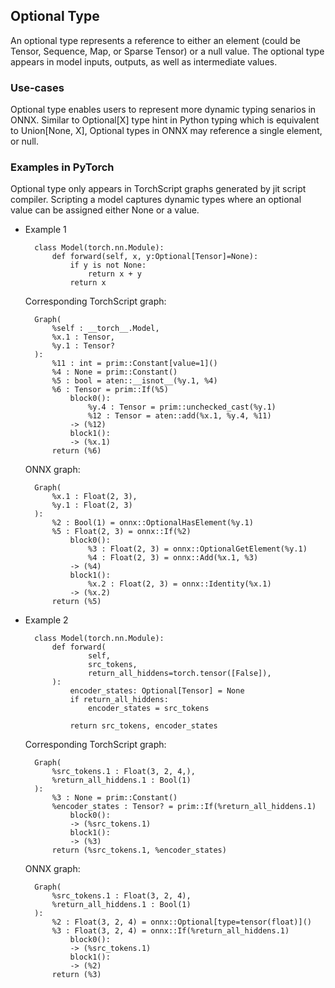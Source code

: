 ## Optional Type

An optional type represents a reference to either an element (could be Tensor, Sequence, Map, or Sparse Tensor) or a null value. The optional type appears in model inputs, outputs, as well as intermediate values.

### Use-cases

Optional type enables users to represent more dynamic typing senarios in ONNX. Similar to Optional[X] type hint in Python typing which is equivalent to Union[None, X], Optional types in ONNX may reference a single element, or null.

### Examples in PyTorch
Optional type only appears in TorchScript graphs generated by jit script compiler. Scripting a model captures dynamic types where an optional value can be assigned either None or a value.

- Example 1

        class Model(torch.nn.Module):
            def forward(self, x, y:Optional[Tensor]=None):
                if y is not None:
                    return x + y
                return x

    Corresponding TorchScript graph:

        Graph(
            %self : __torch__.Model,
            %x.1 : Tensor,
            %y.1 : Tensor?
        ):
            %11 : int = prim::Constant[value=1]()
            %4 : None = prim::Constant()
            %5 : bool = aten::__isnot__(%y.1, %4)
            %6 : Tensor = prim::If(%5)
                block0():
                    %y.4 : Tensor = prim::unchecked_cast(%y.1)
                    %12 : Tensor = aten::add(%x.1, %y.4, %11)
                -> (%12)
                block1():
                -> (%x.1)
            return (%6)

    ONNX graph:

        Graph(
            %x.1 : Float(2, 3),
            %y.1 : Float(2, 3)
        ):
            %2 : Bool(1) = onnx::OptionalHasElement(%y.1)
            %5 : Float(2, 3) = onnx::If(%2)
                block0():
                    %3 : Float(2, 3) = onnx::OptionalGetElement(%y.1)
                    %4 : Float(2, 3) = onnx::Add(%x.1, %3)
                -> (%4)
                block1():
                    %x.2 : Float(2, 3) = onnx::Identity(%x.1)
                -> (%x.2)
            return (%5)

- Example 2

        class Model(torch.nn.Module):
            def forward(
                    self,
                    src_tokens,
                    return_all_hiddens=torch.tensor([False]),
            ):
                encoder_states: Optional[Tensor] = None
                if return_all_hiddens:
                    encoder_states = src_tokens

                return src_tokens, encoder_states

    Corresponding TorchScript graph:

        Graph(
            %src_tokens.1 : Float(3, 2, 4,),
            %return_all_hiddens.1 : Bool(1)
        ):
            %3 : None = prim::Constant()
            %encoder_states : Tensor? = prim::If(%return_all_hiddens.1)
                block0():
                -> (%src_tokens.1)
                block1():
                -> (%3)
            return (%src_tokens.1, %encoder_states)

    ONNX graph:

        Graph(
            %src_tokens.1 : Float(3, 2, 4),
            %return_all_hiddens.1 : Bool(1)
        ):
            %2 : Float(3, 2, 4) = onnx::Optional[type=tensor(float)]()
            %3 : Float(3, 2, 4) = onnx::If(%return_all_hiddens.1)
                block0():
                -> (%src_tokens.1)
                block1():
                -> (%2)
            return (%3)
